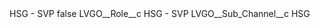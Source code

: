 <?xml version="1.0" encoding="UTF-8"?>
<CustomMetadata xmlns="http://soap.sforce.com/2006/04/metadata" xmlns:xsi="http://www.w3.org/2001/XMLSchema-instance" xmlns:xsd="http://www.w3.org/2001/XMLSchema">
    <label>HSG - SVP</label>
    <protected>false</protected>
    <values>
        <field>LVGO__Role__c</field>
        <value xsi:type="xsd:string">HSG - SVP</value>
    </values>
    <values>
        <field>LVGO__Sub_Channel__c</field>
        <value xsi:type="xsd:string">HSG</value>
    </values>
</CustomMetadata>
